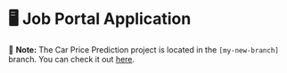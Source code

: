 # 🖥️ Job Portal Application

 🚀 **Note:** The Car Price Prediction project is located in the `[my-new-branch]` branch. You can check it out [here](https://github.com/diksha-yadav-19/JobHub/tree/my-new-branch).
